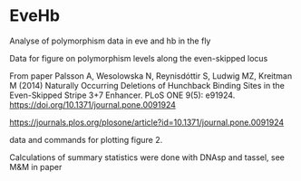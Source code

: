 # EveHb
Analyse of polymorphism data in eve and hb in the fly

Data for figure on polymorphism levels along the even-skipped locus

From paper
Palsson A, Wesolowska N, Reynisdóttir S, Ludwig MZ, Kreitman M (2014) Naturally Occurring Deletions of Hunchback Binding Sites in the Even-Skipped Stripe 3+7 Enhancer. PLoS ONE 9(5): e91924. https://doi.org/10.1371/journal.pone.0091924

https://journals.plos.org/plosone/article?id=10.1371/journal.pone.0091924

data and commands for plotting figure 2.

Calculations of summary statistics were done with DNAsp and tassel, see M&M in paper
